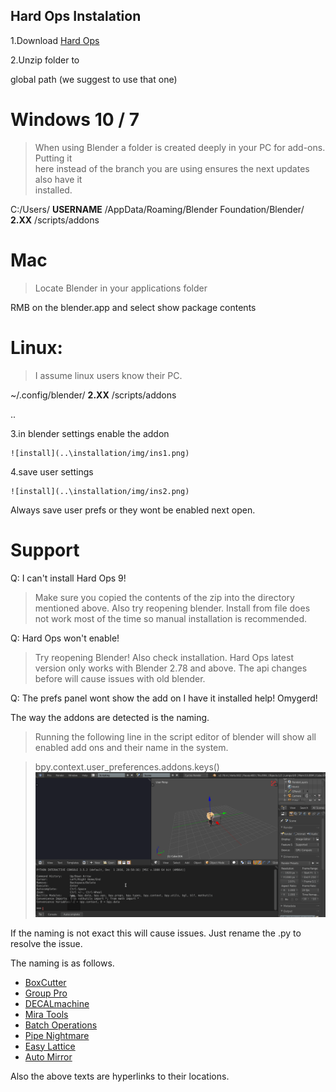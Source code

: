 ## Hard Ops Instalation     
        
        
1.Download [Hard Ops](https://gumroad.com/l/hardops/)     
        
2.Unzip folder to     
    
global path (we suggest to use that one)        
    
# Windows 10 / 7        
>When using Blender a folder is created deeply in your PC for add-ons. Putting it       
here instead of the branch you are using ensures the next updates also have it      
installed.      
    
C:/Users/ **USERNAME** /AppData/Roaming/Blender Foundation/Blender/ **2.XX** /scripts/addons        
    
# Mac       
>Locate Blender in your applications folder     
    
RMB on the blender.app and select show package contents     
    
# Linux:        
>I assume linux users know their PC.        
    
~/.config/blender/ **2.XX** /scripts/addons     
    
..  

3.in blender settings enable the addon     
        
    ![install](..\installation/img/ins1.png)        
        
4.save user settings       
        
    ![install](..\installation/img/ins2.png)        
        
Always save user prefs or they wont be enabled next open.       
        
# Support     
        
Q: I can't install Hard Ops 9!      
        
>Make sure you copied the contents of the zip into the directory mentioned above. Also try reopening blender. Install from file does not work most of the time so manual installation is recommended.       
        
Q: Hard Ops won't enable!       
        
>Try reopening Blender! Also check installation. Hard Ops latest version only works with Blender 2.78 and above. The api changes before will cause issues with old blender.     
        
Q: The prefs panel wont show the add on I have it installed help! Omygerd!      
        
The way the addons are detected is the naming.      
        
>Running the following line in the script editor of blender will show all enabled add ons and their name in the system.     
        
> bpy.context.user_preferences.addons.keys()        
![install](..\installation/img/ins3.gif)        
        
If the naming is not exact this will cause issues. Just rename the .py to resolve the issue.        
        
The naming is as follows.       
        
- [BoxCutter](https://gumroad.com/l/BoxCutter/)     
- [Group Pro](https://gumroad.com/l/GroupPro/)      
- [DECALmachine](https://gumroad.com/l/DECALmachine/)       
- [Mira Tools](http://blenderartists.org/forum/showthread.php?366107-MiraTools)     
- [Batch Operations](http://wiki.blender.org/index.php/Extensions:2.6/Py/Scripts/3D_interaction/BatchOperations)        
- [Pipe Nightmare](https://blenderartists.org/forum/showthread.php?414316-Addon-Pipe-Nightmare-0-3-31)      
- [Easy Lattice](http://blenderaddonlist.blogspot.com/2013/10/addon-quick-easy-lattice-object.html)     
- [Auto Mirror](http://blenderaddonlist.blogspot.com/2014/07/addon-auto-mirror.html)        
        
Also the above texts are hyperlinks to their locations.